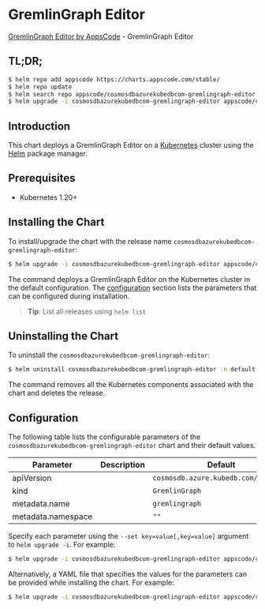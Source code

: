 # GremlinGraph Editor

[GremlinGraph Editor by AppsCode](https://appscode.com) - GremlinGraph Editor

## TL;DR;

```bash
$ helm repo add appscode https://charts.appscode.com/stable/
$ helm repo update
$ helm search repo appscode/cosmosdbazurekubedbcom-gremlingraph-editor --version=v0.23.0
$ helm upgrade -i cosmosdbazurekubedbcom-gremlingraph-editor appscode/cosmosdbazurekubedbcom-gremlingraph-editor -n default --create-namespace --version=v0.23.0
```

## Introduction

This chart deploys a GremlinGraph Editor on a [Kubernetes](http://kubernetes.io) cluster using the [Helm](https://helm.sh) package manager.

## Prerequisites

- Kubernetes 1.20+

## Installing the Chart

To install/upgrade the chart with the release name `cosmosdbazurekubedbcom-gremlingraph-editor`:

```bash
$ helm upgrade -i cosmosdbazurekubedbcom-gremlingraph-editor appscode/cosmosdbazurekubedbcom-gremlingraph-editor -n default --create-namespace --version=v0.23.0
```

The command deploys a GremlinGraph Editor on the Kubernetes cluster in the default configuration. The [configuration](#configuration) section lists the parameters that can be configured during installation.

> **Tip**: List all releases using `helm list`

## Uninstalling the Chart

To uninstall the `cosmosdbazurekubedbcom-gremlingraph-editor`:

```bash
$ helm uninstall cosmosdbazurekubedbcom-gremlingraph-editor -n default
```

The command removes all the Kubernetes components associated with the chart and deletes the release.

## Configuration

The following table lists the configurable parameters of the `cosmosdbazurekubedbcom-gremlingraph-editor` chart and their default values.

|     Parameter      | Description |                     Default                     |
|--------------------|-------------|-------------------------------------------------|
| apiVersion         |             | <code>cosmosdb.azure.kubedb.com/v1alpha1</code> |
| kind               |             | <code>GremlinGraph</code>                       |
| metadata.name      |             | <code>gremlingraph</code>                       |
| metadata.namespace |             | <code>""</code>                                 |


Specify each parameter using the `--set key=value[,key=value]` argument to `helm upgrade -i`. For example:

```bash
$ helm upgrade -i cosmosdbazurekubedbcom-gremlingraph-editor appscode/cosmosdbazurekubedbcom-gremlingraph-editor -n default --create-namespace --version=v0.23.0 --set apiVersion=cosmosdb.azure.kubedb.com/v1alpha1
```

Alternatively, a YAML file that specifies the values for the parameters can be provided while
installing the chart. For example:

```bash
$ helm upgrade -i cosmosdbazurekubedbcom-gremlingraph-editor appscode/cosmosdbazurekubedbcom-gremlingraph-editor -n default --create-namespace --version=v0.23.0 --values values.yaml
```
